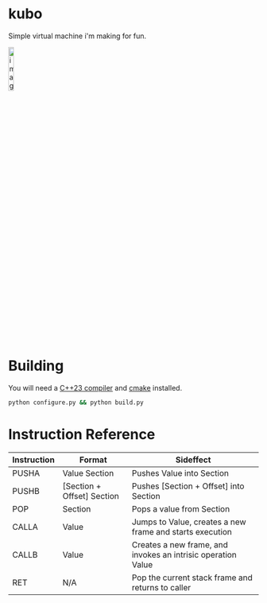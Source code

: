 # kubo

Simple virtual machine i'm making for fun.

<img width="15%" alt="image" src="https://github.com/user-attachments/assets/ae84fc45-b053-4a26-ba7d-d54f92afb0ec" />

# Building

You will need a [C++23 compiler](https://github.com/llvm/llvm-project/releases) and [cmake](https://cmake.org/) installed.

```bash
python configure.py && python build.py
```

# Instruction Reference


| Instruction | Format | Sideffect |
|-------------|----------|-----------|
| PUSHA | Value Section | Pushes Value into Section|
| PUSHB | \[Section + Offset\] Section | Pushes \[Section + Offset\] into Section|
| POP | Section | Pops a value from Section |
| CALLA | Value | Jumps to Value, creates a new frame and starts execution |
| CALLB | Value | Creates a new frame, and invokes an intrisic operation Value |
| RET | N/A | Pop the current stack frame and returns to caller |
